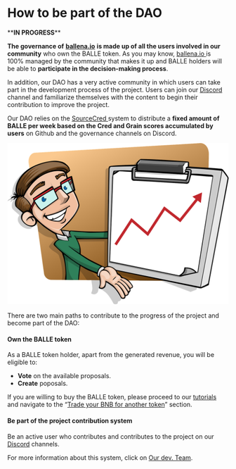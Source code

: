 # How to be part of the DAO

\*\***IN PROGRESS**\*\*

**The governance of** [**ballena.io**](https://ballena.io/) **is made up of all the users involved in our community** who own the BALLE token. As you may know, [ballena.io ](https://ballena.io/)is 100% managed by the community that makes it up and BALLE holders will be able to **participate in the decision-making process**. 

In addition, our DAO has a very active community in which users can take part in the development process of the project. Users can join our [Discord](https://discord.gg/ydRbEAaqqc) channel and familiarize themselves with the content to begin their contribution to improve the project. 

Our DAO relies on the [SourceCred ](sourcecred-system.md)system to distribute a **fixed amount of BALLE per week based on the Cred and Grain scores accumulated by users** on Github and the governance channels on Discord.





![](../.gitbook/assets/presentation-1454403_1280%20%281%29.webp)



There are two main paths to contribute to the progress of the project and become part of the DAO: 

#### Own the BALLE token

As a BALLE token holder, apart from the generated revenue, you will be eligible to: 

* **Vote** on the available proposals.
* **Create** poposals.

If you are willing to buy the BALLE token, please proceed to our [tutorials ](../tutorials-and-tools/tutorials/)and navigate to the “[Trade your BNB for another token](../tutorials-and-tools/tutorials/pc/participate-in-ballena.io/how-to-participate-in-a-ballevault/how-to-trade-bnb-for-another-token-on-pancakeswap.md)” section. 



#### Be part of the project contribution system

Be an active user who contributes and contributes to the project on our [Discord](https://discord.gg/ydRbEAaqqc) channels. 

For more information about this system, click on [Our dev. Team](our-dev.-team.md).





